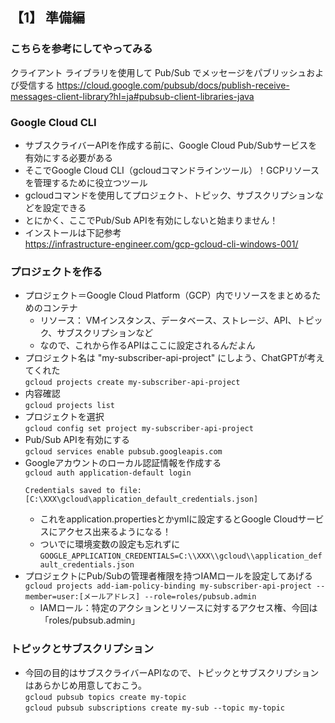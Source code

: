 ## 【1】 準備編

### こちらを参考にしてやってみる
クライアント ライブラリを使用して Pub/Sub でメッセージをパブリッシュおよび受信する
https://cloud.google.com/pubsub/docs/publish-receive-messages-client-library?hl=ja#pubsub-client-libraries-java

### Google Cloud CLI

- サブスクライバーAPIを作成する前に、Google Cloud Pub/Subサービスを有効にする必要がある
- そこでGoogle Cloud CLI（gcloudコマンドラインツール）！GCPリソースを管理するために役立つツール
- gcloudコマンドを使用してプロジェクト、トピック、サブスクリプションなどを設定できる
- とにかく、ここでPub/Sub APIを有効にしないと始まりません！
- インストールは下記参考  
  https://infrastructure-engineer.com/gcp-gcloud-cli-windows-001/

### プロジェクトを作る

- プロジェクト＝Google Cloud Platform（GCP）内でリソースをまとめるためのコンテナ
  - リソース： VMインスタンス、データベース、ストレージ、API、トピック、サブスクリプションなど
  - なので、これから作るAPIはここに設定されるんだよん
- プロジェクト名は "my-subscriber-api-project" にしよう、ChatGPTが考えてくれた  
  `gcloud projects create my-subscriber-api-project`  
- 内容確認  
  `gcloud projects list`
- プロジェクトを選択  
  `gcloud config set project my-subscriber-api-project`    
- Pub/Sub APIを有効にする  
  `gcloud services enable pubsub.googleapis.com`    
- Googleアカウントのローカル認証情報を作成する  
  `gcloud auth application-default login`  
  ```
  Credentials saved to file: [C:\XXX\gcloud\application_default_credentials.json]
  ``` 
    - これをapplication.propertiesとかymlに設定するとGoogle Cloudサービスにアクセス出来るようになる！
    - ついでに環境変数の設定も忘れずに   
    `GOOGLE_APPLICATION_CREDENTIALS=C:\\XXX\\gcloud\\application_default_credentials.json
`
- プロジェクトにPub/Subの管理者権限を持つIAMロールを設定してあげる  
  `gcloud projects add-iam-policy-binding my-subscriber-api-project --member=user:[メールアドレス] --role=roles/pubsub.admin`
    - IAMロール：特定のアクションとリソースに対するアクセス権、今回は「roles/pubsub.admin」
  
### トピックとサブスクリプション

- 今回の目的はサブスクライバーAPIなので、トピックとサブスクリプションはあらかじめ用意しておこう。  
  `gcloud pubsub topics create my-topic`  
  `gcloud pubsub subscriptions create my-sub --topic my-topic`

